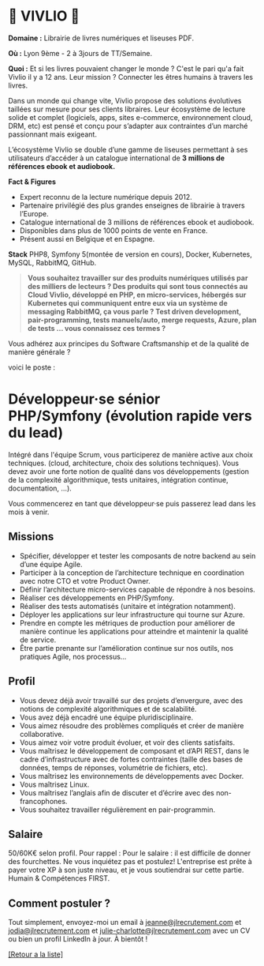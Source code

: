 # 📖 VIVLIO 📖

**Domaine :**  Librairie de livres numériques et liseuses PDF. 

**Où :** Lyon 9ème - 2 à 3jours de TT/Semaine.

**Quoi :** Et si les livres pouvaient changer le monde ? C'est le pari qu'a fait Vivlio il y a 12 ans. Leur mission ? Connecter les êtres humains à travers les livres. 

Dans un monde qui change vite, Vivlio propose des solutions évolutives taillées sur mesure pour ses clients libraires. Leur écosystème de lecture solide et complet (logiciels, apps, sites e-commerce, environnement cloud, DRM, etc) est pensé et conçu pour s’adapter aux contraintes d’un marché passionnant mais exigeant.

L’écosystème Vivlio se double d’une gamme de liseuses permettant à ses utilisateurs d’accéder à un catalogue international de **3 millions de références ebook et audiobook.** 


**Fact & Figures**

* Expert reconnu de la lecture numérique depuis 2012.
* Partenaire privilégié des plus grandes enseignes de librairie à travers l’Europe.
* Catalogue international de 3 millions de références ebook et audiobook.
* Disponibles dans plus de 1000 points de vente en France.
* Présent aussi en Belgique et en Espagne. 


**Stack**
PHP8, Symfony 5(montée de version en cours), Docker, Kubernetes, MySQL, RabbitMQ,  GitHub. 

> **Vous souhaitez travailler sur des produits numériques utilisés par des milliers de lecteurs ? Des produits qui sont tous connectés au Cloud Vivlio, développé en PHP, en micro-services, hébergés sur Kubernetes qui communiquent entre eux via un système de messaging RabbitMQ, ça vous parle ? Test driven development, pair-programming, tests manuels/auto, merge requests, Azure, plan de tests … vous connaissez ces termes ?**

Vous adhérez aux principes du Software Craftsmanship et de la qualité de manière générale ?

voici le poste : 

# Développeur·se sénior PHP/Symfony (évolution rapide vers du lead)

Intégré dans l'équipe Scrum, vous participerez de manière active aux choix techniques. (cloud, architecture, choix des solutions techniques). 
Vous devez avoir une forte notion de qualité dans vos développements (gestion de la complexité algorithmique, tests unitaires, intégration continue, documentation, …). 

Vous commencerez en tant que développeur·se puis passerez lead dans les mois à venir. 

## Missions

* Spécifier, développer et tester les composants de notre backend au sein d’une équipe Agile.
* Participer à la conception de l’architecture technique en coordination avec notre CTO et votre Product Owner.
* Définir l’architecture micro-services capable de répondre à nos besoins.
* Réaliser ces développements en PHP/Symfony.
* Réaliser des tests automatisés (unitaire et intégration notamment).
* Déployer les applications sur leur infrastructure qui tourne sur Azure.
* Prendre en compte les métriques de production pour améliorer de manière continue les applications pour atteindre et maintenir la qualité de service.
* Être partie prenante sur l’amélioration continue sur nos outils, nos pratiques Agile, nos processus…


## Profil

* Vous devez déjà avoir travaillé sur des projets d’envergure, avec des notions de complexité algorithmiques et de scalabilité.
* Vous avez déjà encadré une équipe pluridisciplinaire.
* Vous aimez résoudre des problèmes compliqués et créer de manière collaborative.
* Vous aimez voir votre produit évoluer, et voir des clients satisfaits.
* Vous maîtrisez le développement de composant et d’API REST, dans le cadre d’infrastructure avec de fortes contraintes (taille des bases de données, temps de réponses, volumétrie de fichiers, etc).
* Vous maîtrisez les environnements de développements avec Docker.
* Vous maîtrisez Linux.
* Vous maîtrisez l’anglais afin de discuter et d’écrire avec des non-francophones.
* Vous souhaitez travailler régulièrement en pair-programmin. 


## Salaire 

50/60K€ selon profil. 
Pour rappel : Pour le salaire : il est difficile de donner des fourchettes. Ne vous inquiétez pas et postulez! L'entreprise est prête à payer votre XP à son juste niveau, et je vous soutiendrai sur cette partie. Humain & Compétences FIRST.



## Comment postuler ?

Tout simplement, envoyez-moi un email à jeanne@jlrecrutement.com et jodia@jlrecrutement.com et julie-charlotte@jlrecrutement.com avec un CV ou bien un profil LinkedIn à jour. À bientôt ! 


<a href="https://github.com/jlondiche/job-board-php/blob/master/README.md">[Retour a la liste]</a>
